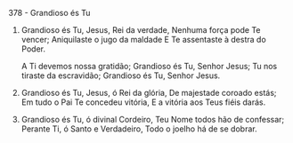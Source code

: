 378 - Grandioso és Tu

1. Grandioso és Tu, Jesus, Rei da verdade,
   Nenhuma força pode Te vencer;
   Aniquilaste o jugo da maldade
   E Te assentaste à destra do Poder.

   A Ti devemos nossa gratidão;
   Grandioso és Tu, Senhor Jesus;
   Tu nos tiraste da escravidão;
   Grandioso és Tu, Senhor Jesus.

2. Grandioso és Tu, Jesus, ó Rei da glória,
   De majestade coroado estás;
   Em tudo o Pai Te concedeu vitória,
   E a vitória aos Teus fiéis darás.

3. Grandioso és Tu, ó divinal Cordeiro,
   Teu Nome todos hão de confessar;
   Perante Ti, ó Santo e Verdadeiro,
   Todo o joelho há de se dobrar.

